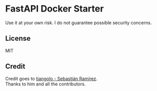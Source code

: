 # FastAPI Docker Starter
Use it at your own risk. I do not guarantee possible security concerns.  

## License
MIT

## Credit
Credit goes to [tiangolo - Sebastián Ramírez](https://tiangolo.com/).  
Thanks to him and all the contributors.  
